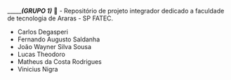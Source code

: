 ____________________________________________________(GRUPO 1)_______________________________________________
🤠 - Repositório de projeto integrador dedicado a faculdade de tecnologia de Araras - SP FATEC.  

- Carlos Degasperi
- Fernando Augusto Saldanha
- João Wayner Silva Sousa
- Lucas Theodoro
- Matheus da Costa Rodrigues
- Vinicius Nigra
 
